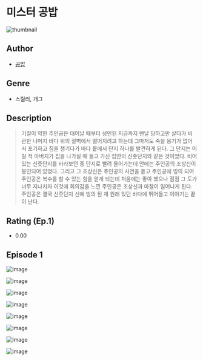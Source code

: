 # 미스터 공밥
![thumbnail](https://image-comic.pstatic.net/user_contents_data/challenge_comic/2023/05/25/upload_3760899731507786034_480x623.jpeg)

## Author
- [공밥](https://comic.naver.com/artistTitle?id=367153)

## Genre
- 스릴러, 개그

## Description
> 기질이 약한 주인공은 태어날 때부터 성인된 지금까지 맨날 당하고만 살다가 비관한 나머지 바다 위의 절벽에서 떨어지려고 하는데 그마저도 죽을 용기가 없어서 포기하고 짐을 챙기다가 바다 뭍에서 단지 하나를 발견하게 된다. 그 단지는 어릴 적 아버지가 집을 나가실 때 들고 가신 집안의 신줏단지와 같은 것이었다. 비어 있는 신줏단지를 바라보던 중 단지로 빨려 들어가는데 안에는 주인공의 조상신이 봉인되어 있었다. 그리고 그 조상신은 주인공의 사연을 듣고 주인공에 빙의 되어 주인공은 복수를 할 수 있는 힘을 얻게 되는데 처음에는 좋아 했으나 점점 그 도가 너무 지나치자 이것에 회의감을 느낀 주인공은 조상신과 마찰이 일어나게 된다. 주인공은 결국 신줏단지 신에 빙의 된 채 원래 있던 바다에 뛰어들고 이야기는 끝이 난다.


## Rating (Ep.1)
- 0.00

## Episode 1
![image](https://image-comic.pstatic.net/user_contents_data/challenge_comic/2023/05/25/367153/upload_3545852643139727462.jpeg)

![image](https://image-comic.pstatic.net/user_contents_data/challenge_comic/2023/05/25/367153/upload_7075492986488185957.jpeg)

![image](https://image-comic.pstatic.net/user_contents_data/challenge_comic/2023/05/25/367153/upload_3546647818518148153.jpeg)

![image](https://image-comic.pstatic.net/user_contents_data/challenge_comic/2023/05/25/367153/upload_3472615500808218210.jpeg)

![image](https://image-comic.pstatic.net/user_contents_data/challenge_comic/2023/05/25/367153/upload_7306306668671021154.jpeg)

![image](https://image-comic.pstatic.net/user_contents_data/challenge_comic/2023/05/25/367153/upload_7017506753300739682.jpeg)

![image](https://image-comic.pstatic.net/user_contents_data/challenge_comic/2023/05/25/367153/upload_7017846511000511026.jpeg)

![image](https://image-comic.pstatic.net/user_contents_data/challenge_comic/2023/05/25/367153/upload_3702856525545879652.jpeg)
